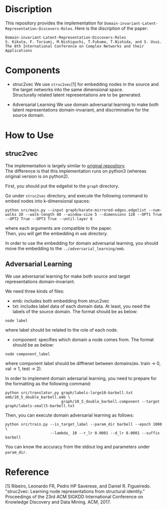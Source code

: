 # Discription
This repository provides the implementation for `Domain-invariant-Latent-Representation-Discovers-Roles`.
Here is the discription of the paper:

```
Domain-invariant-Latent-Representation-Discovers-Roles
S. Kikuta, F. Toriumi, M.Nishiguchi, T.Fukuma, T.Nishida, and S. Usui.
The 8th International Conference on Complex Networks and their Applications
```

# Components
- struc2vec
We use `struc2vec`[1] for embedding nodes in the source and the target networks into the same dimensional space.   
Structurally related latent representations are to be generated.   

- Adversarial Learning
We use domain adversarial learning to make both latent representations domain-invariant, and discriminative for the source domain.

# How to Use
## struc2vec
The implementation is largely similar to [original repository](https://github.com/leoribeiro/struc2vec).    
The difference is that this implementation runs on python3 (whereas original version is on python2).

First, you should put the edgelist to the `graph` directory.

Go under `struc2vec` directory, and execute the following command to embed nodes into k-dimensional spaces:

```
python src/main.py --input graph/karate-mirrored-edges.edgelist --num-walks 20 --walk-length 80 --window-size 5 --dimensions 128 --OPT1 True --OPT2 True --OPT3 True --until-layer 6
```

where each arguments are compatible to the paper.   
Then, you will get the embedding in `emb` directory. 

In order to use the embedding for domain adversarial learning, you should move the embedding to the `../adversarial_learning/emb`.

## Adversarial Learning
We use adversarial learning for make both source and target representations domain-invariant.   

We need three kinds of files:
- emb: includes both embedding from struc2vec
- txt: includes label data of each domain data. At least, you need the labels of the source domain.
The format should be as below:
```
node label
```
where label should be related to the role of each node.
- component: specifies which domain a node comes from.
The format should be as below:
```
node component_label
```
where component label should be diffrenet between domains(ex. train -> 0, val -> 1, test -> 2).

In order to implement domain adersarial learning, you need to prepare for the formatting as the following command:

```
python src/translator.py graph/labels-large10-barbell.txt emb/10_5_double_barbell.emb \
                         graph/10_5_double_barbell.component --target graph/labels-small5-barbell.txt 
```

Then, you can execute domain adversarial learning as follows:

```
python src/train.py --is_target_label --param_dir barbell --epoch 1000 \
                    --lambda_ 10 --r_lr 0.0001 --d_lr 0.0001 --suffix barbell
```

You can know the accuracy from the stdout log and parameters under `param_dir`.

# Reference
[1] Ribeiro, Leonardo FR, Pedro HP Saverese, and Daniel R. Figueiredo. "struc2vec: Learning node representations from structural identity." Proceedings of the 23rd ACM SIGKDD International Conference on Knowledge Discovery and Data Mining. ACM, 2017.
